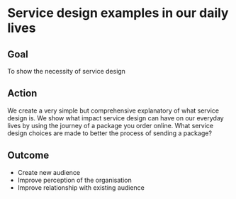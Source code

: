 # Service design examples in our daily lives

## Goal

To show the necessity of service design

## Action

We create a very simple but comprehensive explanatory of what service design is. We show what impact service design can have on our everyday lives by using the journey of a package you order online. What service design choices are made to better the process of sending a package?

## Outcome

* Create new audience
* Improve perception of the organisation
* Improve relationship with existing audience
